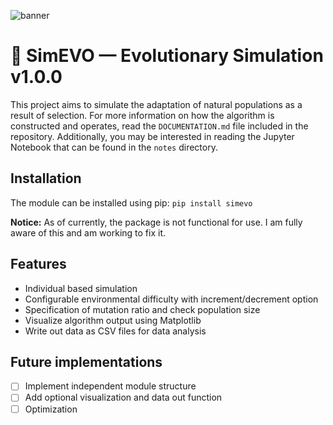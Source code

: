 ![banner](https://user-images.githubusercontent.com/63433562/141666888-8070c3e0-643b-46e7-862b-162dbb044ccb.png)

# 🧬 SimEVO — Evolutionary Simulation v1.0.0
This project aims to simulate the adaptation of natural populations as a result of selection. For more information on how the algorithm is constructed and operates, read the ```DOCUMENTATION.md``` file included in the repository. Additionally, you may be interested in reading the Jupyter Notebook that can be found in the ```notes``` directory.

## Installation
The module can be installed using pip:
```pip install simevo```

**Notice:** As of currently, the package is not functional for use. I am fully aware of this and am working to fix it.

## Features
- Individual based simulation
- Configurable environmental difficulty with increment/decrement option
- Specification of mutation ratio and check population size
- Visualize algorithm output using Matplotlib
- Write out data as CSV files for data analysis

## Future implementations
- [ ] Implement independent module structure
- [ ] Add optional visualization and data out function
- [ ] Optimization
